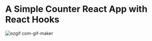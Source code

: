 # A Simple Counter React App with React Hooks

![ezgif com-gif-maker](https://user-images.githubusercontent.com/79127001/122995893-342f8d80-d378-11eb-8e7a-4431039dbb94.gif)

